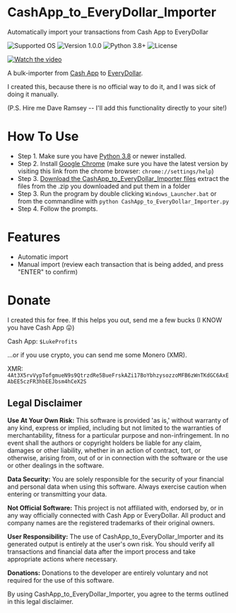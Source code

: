 # CashApp_to_EveryDollar_Importer
Automatically import your transactions from Cash App to EveryDollar 

![Supported OS](https://img.shields.io/badge/Supported%20OS-Windows-blueviolet.svg)
![Version 1.0.0](https://img.shields.io/badge/Version-1.0.0-blue.svg)
![Python 3.8+](https://img.shields.io/badge/Python-3.8+-brightgreen.svg)
![License](https://img.shields.io/badge/License-MIT-yellow.svg)

[![Watch the video](https://user-images.githubusercontent.com/6053155/173631669-1d1b14ad-c478-4010-b57d-d79592a789f2.png)](https://www.youtube.com/watch?v=OaUM6aWf43E)


A bulk-importer from [Cash App](https://cash.app/) to [EveryDollar](https://www.everydollar.com/app/budget). 

I created this, because there is no official way to do it, and I was sick of doing it manually. 

(P.S. Hire me Dave Ramsey -- I'll add this functionality directly to your site!)


# How To Use

* Step 1. Make sure you have [Python 3.8](https://www.python.org/downloads/) or newer installed.
* Step 2. Install [Google Chrome](https://www.google.com/chrome/) (make sure you have the latest version by visiting this link from the chrome browser: `chrome://settings/help`)
* Step 3. [Download the CashApp_to_EveryDollar_Importer files](https://github.com/lukeprofits/CashApp_to_EveryDollar_Importer/archive/refs/heads/main.zip) extract the files from the .zip you downloaded and put them in a folder
* Step 3. Run the program by double clicking `Windows_Launcher.bat` or from the commandline with `python CashApp_to_EveryDollar_Importer.py`
* Step 4. Follow the prompts. 

# Features
* Automatic import
* Manual import (review each transaction that is being added, and press "ENTER" to confirm)

# Donate
I created this for free. If this helps you out, send me a few bucks (I KNOW you have Cash App 😛)

Cash App: `$LukeProfits`

...or if you use crypto, you can send me some Monero (XMR). 

XMR: `4At3X5rvVypTofgmueN9s9QtrzdRe5BueFrskAZi17BoYbhzysozzoMFB6zWnTKdGC6AxEAbEE5czFR3hbEEJbsm4hCeX2S`


## Legal Disclaimer

**Use At Your Own Risk:** This software is provided 'as is,' without warranty of any kind, express or implied, including but not limited to the warranties of merchantability, fitness for a particular purpose and non-infringement. In no event shall the authors or copyright holders be liable for any claim, damages or other liability, whether in an action of contract, tort, or otherwise, arising from, out of or in connection with the software or the use or other dealings in the software.

**Data Security:** You are solely responsible for the security of your financial and personal data when using this software. Always exercise caution when entering or transmitting your data.

**Not Official Software:** This project is not affiliated with, endorsed by, or in any way officially connected with Cash App or EveryDollar. All product and company names are the registered trademarks of their original owners.

**User Responsibility:** The use of CashApp_to_EveryDollar_Importer and its generated output is entirely at the user's own risk. You should verify all transactions and financial data after the import process and take appropriate actions where necessary.

**Donations:** Donations to the developer are entirely voluntary and not required for the use of this software.

By using CashApp_to_EveryDollar_Importer, you agree to the terms outlined in this legal disclaimer.
